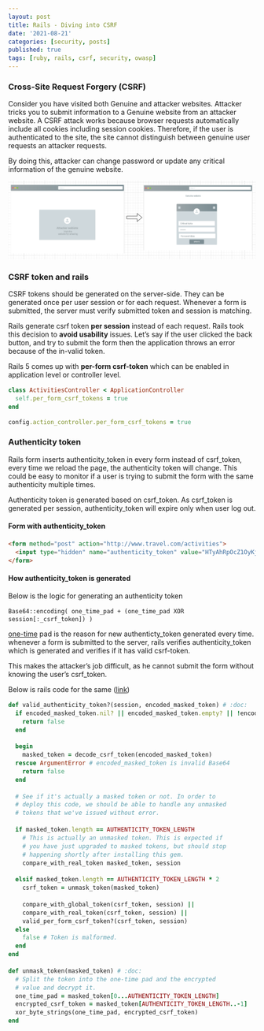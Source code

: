 ```yaml
---
layout: post
title: Rails - Diving into CSRF
date: '2021-08-21'
categories: [security, posts]
published: true
tags: [ruby, rails, csrf, security, owasp]
---
```


### Cross-Site Request Forgery (CSRF)

Consider you have visited both Genuine and attacker websites. Attacker tricks you to submit information to a Genuine website from an attacker website. A CSRF attack works because browser requests automatically include all cookies including session cookies. Therefore, if the user is authenticated to the site, the site cannot distinguish between genuine user requests an attacker requests.

By doing this, attacker can change password or update any critical information of the genuine website.

![alt Attacker-Genuine](/img/blogs/rails/attacker_genuine.png "Attacker vs Genuine")

### CSRF token and rails

CSRF tokens should be generated on the server-side. They can be generated once per user session or for each request. Whenever a form is submitted, the server must verify submitted token and session is matching.

Rails generate csrf token **per session** instead of each request. Rails took this decision to **avoid usability** issues. Let’s say if the user clicked the back button, and try to submit the form then the application throws an error because of the in-valid token.

Rails 5 comes up with **per-form csrf-token** which can be enabled in application level or controller level.

```ruby
class ActivitiesController < ApplicationController
  self.per_form_csrf_tokens = true
end
```

```ruby
config.action_controller.per_form_csrf_tokens = true
```

### Authenticity token

Rails form inserts authenticity_token in every form instead of csrf_token, every time we reload the page, the authenticity token will change. This could be easy to monitor if a user is trying to submit the form with the same authenticity multiple times.

Authenticity token is generated based on csrf_token. As csrf_token is generated per session, authenticity_token will expire only when user log out.

#### Form with authenticity_token

```html
<form method="post" action="http://www.travel.com/activities">
  <input type="hidden" name="authenticity_token" value="HTyAhRpOcZ1OyKjmq12hH4RYiMrFY4cVD2J54uPnCrE4qblDCqqcMSwAR59QtvthPWPd3BxG_MFAybc_HnipvA">
</form>
```

#### How authenticity_token is generated

Below is the logic for generating an authenticity token

```
Base64::encoding( one_time_pad + (one_time_pad XOR session[:_csrf_token]) )
```

[one-time](https://en.wikipedia.org/wiki/One-time_pad) pad is the reason for new authenticty_token generated every time. whenever a form is submitted to the server, rails verifies authenticity_token which is generated and verifies if it has valid csrf-token.

This makes the attacker’s job difficult, as he cannot submit the form without knowing the user’s csrf_token.


Below is rails code for the same ([link](https://github.com/rails/rails/blob/18707ab17fa492eb25ad2e8f9818a320dc20b823/actionpack/lib/action_controller/metal/request_forgery_protection.rb#L361))

```ruby
def valid_authenticity_token?(session, encoded_masked_token) # :doc:
  if encoded_masked_token.nil? || encoded_masked_token.empty? || !encoded_masked_token.is_a?(String)
    return false
  end

  begin
    masked_token = decode_csrf_token(encoded_masked_token)
  rescue ArgumentError # encoded_masked_token is invalid Base64
    return false
  end

  # See if it's actually a masked token or not. In order to
  # deploy this code, we should be able to handle any unmasked
  # tokens that we've issued without error.

  if masked_token.length == AUTHENTICITY_TOKEN_LENGTH
    # This is actually an unmasked token. This is expected if
    # you have just upgraded to masked tokens, but should stop
    # happening shortly after installing this gem.
    compare_with_real_token masked_token, session

  elsif masked_token.length == AUTHENTICITY_TOKEN_LENGTH * 2
    csrf_token = unmask_token(masked_token)

    compare_with_global_token(csrf_token, session) ||
    compare_with_real_token(csrf_token, session) ||
    valid_per_form_csrf_token?(csrf_token, session)
  else
    false # Token is malformed.
  end
end

def unmask_token(masked_token) # :doc:
  # Split the token into the one-time pad and the encrypted
  # value and decrypt it.
  one_time_pad = masked_token[0...AUTHENTICITY_TOKEN_LENGTH]
  encrypted_csrf_token = masked_token[AUTHENTICITY_TOKEN_LENGTH..-1]
  xor_byte_strings(one_time_pad, encrypted_csrf_token)
end
```
